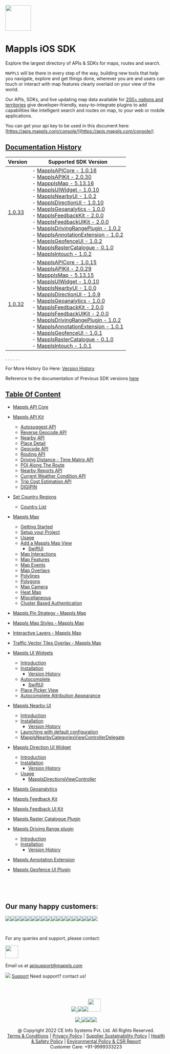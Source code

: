 [<img src="https://about.mappls.com/images/mappls-b-logo.svg" height="80"/> </p>](https://www.mapmyindia.com/api)

# Mappls iOS SDK
Explore the largest directory of APIs & SDKs for maps, routes and search.

`MAPPLS` will be there in every step of the way, building new tools that help you navigate, explore and get things done, wherever you are and users can touch or interact with map features clearly overlaid on your view of the world.

Our APIs, SDKs, and live updating map data available for [200+ nations and territories](https://github.com/MapmyIndia/mapmyindia-rest-api/blob/master/docs/countryISO.md) give developer-friendly, easy-to-integrate plugins to add capabilities like intelligent
search and routes on map, to your web or mobile applications.

You can get your api key to be used in this document here: [https://apis.mappls.com/console/](https://apis.mappls.com/console/)

## [Documentation History](#Documentation-History)

| Version | Supported SDK Version |
| ------- | --------------------- |
| [1.0.33](./docs/v1.0.33/README.md) | - [MapplsAPICore - 1.0.16](./docs/v1.0.33/MapplsAPICore.md) <br/> - [MapplsAPIKit - 2.0.30](./docs/v1.0.33/MapplsAPIKit.md) <br/> - [MappplsMap - 5.13.16](./docs/v1.0.33/MapplsMap.md#Vector-iOS-Map) <br/> - [MapplsUIWidget - 1.0.10](./docs/v1.0.33/MapplsUIWidgets.md) <br/> - [MapplsNearbyUI - 1.0.2](./docs/v1.0.33/MapplsNearbyUI.md) <br/> - [MapplsDirectionUI - 1.0.10](./docs/v1.0.33/MapplsDirectionUI.md) <br/> - [MapplsGeoanalytics - 1.0.0](./docs/v1.0.33/MapplsGeoanalytics.md) <br/> - [MapplsFeedbackKit - 2.0.0](./docs/v1.0.33/MapplsFeedbackKit.md) <br/> - [MapplsFeedbackUIKit - 2.0.0](./docs/v1.0.33/MapplsFeedbackUIKit.md) <br/> - [MapplsDrivingRangePlugin - 1.0.2](./docs/v1.0.33/MapplsDrivingRangePlugin.md) <br/> - [MapplsAnnotationExtension - 1.0.2](./docs/v1.0.33/MapplsAnnotationExtension.md) <br/> - [MapplsGeofenceUI - 1.0.2](./docs/v1.0.33/MapplsGeofenceUI.md) <br/> - [MapplsRasterCatalogue - 0.1.0](./docs/v1.0.33/RasterCatalouge.md) <br/> - [MapplsIntouch - 1.0.2](./docs/v1.0.33/MapplsIntouch.md)|
| [1.0.32](./docs/v1.0.32/README.md) | - [MapplsAPICore - 1.0.15](./docs/v1.0.32/MapplsAPICore.md) <br/> - [MapplsAPIKit - 2.0.29](./docs/v1.0.32/MapplsAPIKit.md) <br/> - [MappplsMap - 5.13.15](./docs/v1.0.32/MapplsMap.md#Vector-iOS-Map) <br/> - [MapplsUIWidget - 1.0.10](./docs/v1.0.32/MapplsUIWidgets.md) <br/> - [MapplsNearbyUI - 1.0.0](./docs/v1.0.32/MapplsNearbyUI.md) <br/> - [MapplsDirectionUI - 1.0.9](./docs/v1.0.32/MapplsDirectionUI.md) <br/> - [MapplsGeoanalytics - 1.0.0](./docs/v1.0.32/MapplsGeoanalytics.md) <br/> - [MapplsFeedbackKit - 2.0.0](./docs/v1.0.32/MapplsFeedbackKit.md) <br/> - [MapplsFeedbackUIKit - 2.0.0](./docs/v1.0.32/MapplsFeedbackUIKit.md) <br/> - [MapplsDrivingRangePlugin - 1.0.2](./docs/v1.0.32/MapplsDrivingRangePlugin.md) <br/> - [MapplsAnnotationExtension - 1.0.1](./docs/v1.0.32/MapplsAnnotationExtension.md) <br/> - [MapplsGeofenceUI - 1.0.1](./docs/v1.0.32/MapplsGeofenceUI.md) <br/> - [MapplsRasterCatalogue - 0.1.0](./docs/v1.0.32/RasterCatalouge.md) <br/> - [MapplsIntouch - 1.0.1](./docs/v1.0.32/MapplsIntouch.md)|
. . . . . .

For More History Go Here: [Version History](./Version-History.md)

Reference to the documentation of Previous SDK versions [here](https://github.com/mappls-api/mapmyindia-maps-vectorSDK-iOS)

## [Table Of Content](#Table-Of-Content)
- [Mappls API Core](./docs/v1.0.33/MapplsAPICore.md)[](#Mappls-API-Core)

- [Mappls API Kit](./docs/v1.0.33/MapplsAPIKit.md)
    * [Autosuggest API](./docs/v1.0.33/MapplsAPIKit.md#Autosuggest-API)
    * [Reverse Geocode API](./docs/v1.0.33/MapplsAPIKit.md#Reverse-Geocoding-API)
    * [Nearby API](./docs/v1.0.33/MapplsAPIKit.md#Nearby-API)
    * [Place Detail](./docs/v1.0.33/MapplsAPIKit.md#Place-Detail)
    * [Geocode API](./docs/v1.0.33/MapplsAPIKit.md#Geocoding-API)
    * [Routing API](./docs/v1.0.33/MapplsAPIKit.md#Routing-API)
    * [Driving Distance - Time Matrix API](./docs/v1.0.33/MapplsAPIKit.md#Driving-Distance-Time-Matrix-API)
    * [POI Along The Route](./docs/v1.0.33/MapplsAPIKit.md#POI-Along-The-Route-API)
    * [Nearby Reports API](./docs/v1.0.33/MapplsAPIKit.md#Nearby-Reports-API)
    * [Current Weather Condition API](./docs/v1.0.33/MapplsAPIKit.md#Current-Weather-Condition-API)
    * [Trip Cost Estimation API](./docs/v1.0.33/MapplsAPIKit.md#Trip-Cost-Estimation-API)
    * [DIGIPIN](./docs/v1.0.33/DIGIPIN.md)

- [Set Country Regions](./docs/v1.0.33/Regions.md)
    - [Country List](https://github.com/mappls-api/mapmyindia-rest-api/blob/master/docs/countryISO.md)

- [Mappls Map](./docs/v1.0.33/MapplsMap.md#Vector-iOS-Map)
    * [Getting Started](./docs/v1.0.33/MapplsMap.md#Getting-Started)
    * [Setup your Project](./docs/v1.0.33/MapplsMap.md#Setup-your-Project)
    * [Usage](./docs/v1.0.33/MapplsMap.md#Usage)    
    * [Add a Mappls Map View](./docs/v1.0.33/MapplsMap.md#Add-a-Mappls-Map-View)
        * [SwiftUI](./docs/v1.0.33/MapplsMap.md#SwiftUI)
    * [Map Interactions](./docs/v1.0.33/MapplsMap.md#Map-Interactions)
    * [Map Features](./docs/v1.0.33/MapplsMap.md#Map-Features)
    * [Map Events](./docs/v1.0.33/MapplsMap.md#Map-Events)
    * [Map Overlays](./docs/v1.0.33/MapplsMap.md#Map-Overlays)
    * [Polylines](./docs/v1.0.33/MapplsMap.md#Polylines)
    * [Polygons](./docs/v1.0.33/MapplsMap.md#Polygons)
    * [Map Camera](./docs/v1.0.33/MapplsMap.md#Map-Camera)
    * [Heat Map](./docs/v1.0.33/MapplsHeatMap.md)
    * [Miscellaneous](./docs/v1.0.33/MapplsMap.md#Miscellaneous)
    * [Cluster Based Authentication](./docs/v1.0.33/MapplsMap.md#Cluster-Based-Authentication)

- [Mappls Pin Strategy - Mappls Map](./docs/v1.0.33/MapplsPinStrategy.md)

- [Mappls Map Styles - Mappls Map](./docs/v1.0.33/MapplsMapStyle.md)

- [Interactive Layers - Mappls Map](./docs/v1.0.33/InteractiveLayers.md)

- [Traffic Vector Tiles Overlay - Mappls Map](./docs/v1.0.33/MapplsTrafficVectorTileOverlay.md)

- [Mappls UI Widgets](./docs/v1.0.33/MapplsUIWidgets.md)
    - [Introduction](./docs/v1.0.33/MapplsUIWidgets.md#Introduction)
    - [Installation](./docs/v1.0.33/MapplsUIWidgets.md#Installation)
        - [Version History](./docs/v1.0.33/MapplsUIWidgets.md#Version-History)
    - [Autocomplete](./docs/v1.0.33/MapplsUIWidgets.md#Autocomplete)
        - [SwiftUI](./docs/v1.0.33/MapplsUIWidgets.md#SwiftUI-Full-Screen-Control)
    - [Place Picker View](./docs/v1.0.33/MapplsUIWidgets.md#Place-Picker-View)
    - [Autocomplete Attribution Appearance](./docs/v1.0.33/MapplsUIWidgets.md#Autocomplete-Attribution-Appearance)

- [Mappls Nearby UI](./docs/v1.0.33/MapplsNearbyUI.md)
    - [Introduction](./docs/v1.0.33/MapplsNearbyUI.md#Introduction)
    - [Installation](./docs/v1.0.33/MapplsNearbyUI.md#Installation)
        - [Version History](./docs/v1.0.33/MapplsNearbyUI.md#Version-History)
    - [Launching with default configuration](./docs/v1.0.33/MapplsNearbyUI.md#Launching-with-default-configuration)
    - [MapplsNearbyCategoriesViewControllerDelegate](./docs/v1.0.33/MapplsNearbyUI.md#MapplsNearbyCategoriesViewControllerDelegate)

- [Mappls Direction UI Widget](./docs/v1.0.33/MapplsDirectionUI.md)
    - [Introduction](./docs/v1.0.33/MapplsDirectionUI.md#Introduction)
    - [Installation](./docs/v1.0.33/MapplsDirectionUI.md#Installation)
        - [Version History](./docs/v1.0.33/MapplsDirectionUI.md#Version-History)
    - [Usage](./docs/v1.0.33/MapplsDirectionUI.md#Usage)
        - [MapplsDirectionsViewController](./docs/v1.0.33/MapplsDirectionUI.md#MapplsDirectionsViewController)

- [Mappls Geoanalytics](./docs/v1.0.33/MapplsGeoanalytics.md)

- [Mappls Feedback Kit](./docs/v1.0.33/MapplsFeedbackKit.md)

- [Mappls Feedback UI Kit](./docs/v1.0.33/MapplsFeedbackUIKit.md)

- [Mappls Raster Catalogue Plugin](./docs/v1.0.33/RasterCatalouge.md)

- [Mappls Driving Range plugin](./docs/v1.0.33/MapplsDrivingRangePlugin.md)
  - [Introduction](./docs/v1.0.33/MapplsDrivingRangePlugin.md#Introduction)
  - [Installation](./docs/v1.0.33/MapplsDrivingRangePlugin.md#Installation)
      - [Version History](./docs/v1.0.33/MapplsDrivingRangePlugin.md#Version-History)

- [Mappls Annotation Extension](./docs/v1.0.33/MapplsAnnotationExtension.md)

- [Mappls Geofence UI Plugin](./docs/v1.0.33/MapplsGeofenceUI.md)

<br><br><br>

## Our many happy customers:

![](https://www.mapmyindia.com/api/img/logos1/PhonePe.png)![](https://www.mapmyindia.com/api/img/logos1/Arya-Omnitalk.png)![](https://www.mapmyindia.com/api/img/logos1/delhivery.png)![](https://www.mapmyindia.com/api/img/logos1/hdfc.png)![](https://www.mapmyindia.com/api/img/logos1/TVS.png)![](https://www.mapmyindia.com/api/img/logos1/Paytm.png)![](https://www.mapmyindia.com/api/img/logos1/FastTrackz.png)![](https://www.mapmyindia.com/api/img/logos1/ICICI-Pru.png)![](https://www.mapmyindia.com/api/img/logos1/LeanBox.png)![](https://www.mapmyindia.com/api/img/logos1/MFS.png)![](https://www.mapmyindia.com/api/img/logos1/TTSL.png)![](https://www.mapmyindia.com/api/img/logos1/Novire.png)![](https://www.mapmyindia.com/api/img/logos1/OLX.png)![](https://www.mapmyindia.com/api/img/logos1/sun-telematics.png)![](https://www.mapmyindia.com/api/img/logos1/Sensel.png)![](https://www.mapmyindia.com/api/img/logos1/TATA-MOTORS.png)![](https://www.mapmyindia.com/api/img/logos1/Wipro.png)![](https://www.mapmyindia.com/api/img/logos1/Xamarin.png)

<br>

For any queries and support, please contact:

[<img src="https://about.mappls.com/images/mappls-b-logo.svg" height="40"/> </p>](https://about.mappls.com/api/)

Email us at [apisupport@mappls.com](mailto:apisupport@mappls.com)

![](https://www.mapmyindia.com/api/img/icons/support.png)
[Support](https://about.mappls.com/contact/)
Need support? contact us!

<br></br>

[<p align="center"> <img src="https://www.mapmyindia.com/api/img/icons/stack-overflow.png"/> ](https://stackoverflow.com/questions/tagged/mappls-api)[![](https://www.mapmyindia.com/api/img/icons/blog.png)](https://about.mappls.com/blog/)[![](https://www.mapmyindia.com/api/img/icons/gethub.png)](https://github.com/mappls-api)[<img src="https://mmi-api-team.s3.ap-south-1.amazonaws.com/API-Team/npm-logo.one-third%5B1%5D.png" height="40"/> </p>](https://www.npmjs.com/org/mapmyindia) 

[<p align="center"> <img src="https://www.mapmyindia.com/june-newsletter/icon4.png"/> ](https://www.facebook.com/Mapplsofficial)[![](https://www.mapmyindia.com/june-newsletter/icon2.png)](https://twitter.com/mappls)[![](https://www.mapmyindia.com/newsletter/2017/aug/llinkedin.png)](https://www.linkedin.com/company/mappls/)[![](https://www.mapmyindia.com/june-newsletter/icon3.png)](https://www.youtube.com/channel/UCAWvWsh-dZLLeUU7_J9HiOA)

<div align="center">@ Copyright 2022 CE Info Systems Pvt. Ltd. All Rights Reserved.</div>

<div align="center"> <a href="https://about.mappls.com/api/terms-&-conditions">Terms & Conditions</a> | <a href="https://www.mappls.com/about/privacy-policy">Privacy Policy</a> | <a href="https://www.mappls.com/pdf/mappls-sustainability-policy-healt-labour-rules-supplir-sustainability.pdf">Supplier Sustainability Policy</a> | <a href="https://www.mappls.com/pdf/Health-Safety-Management.pdf">Health & Safety Policy</a> | <a href="https://www.mappls.com/pdf/Environment-Sustainability-Policy-CSR-Report.pdf">Environmental Policy & CSR Report</a>

<div align="center">Customer Care: +91-9999333223</div>

